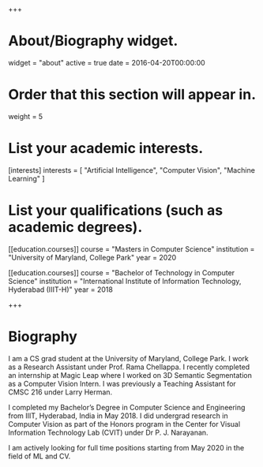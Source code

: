 +++
# About/Biography widget.
widget = "about"
active = true
date = 2016-04-20T00:00:00

# Order that this section will appear in.
weight = 5

# List your academic interests.
[interests]
  interests = [
    "Artificial Intelligence",
    "Computer Vision",
    "Machine Learning"
  ]

# List your qualifications (such as academic degrees).
[[education.courses]]
  course = "Masters in Computer Science"
  institution = "University of Maryland, College Park"
  year = 2020

[[education.courses]]
  course = "Bachelor of Technology in Computer Science"
  institution = "International Institute of Information Technology, Hyderabad (IIIT-H)"
  year = 2018
 
+++

# Biography


I am a CS grad student at the University of Maryland, College Park. I work as a Research Assistant under Prof. Rama Chellappa. I recently completed an internship at Magic Leap where I worked on 3D Semantic Segmentation as a Computer Vision Intern. I was previously a Teaching Assistant for CMSC 216 under Larry Herman.

I completed my Bachelor’s Degree in Computer Science and Engineering from IIIT, Hyderabad, India in May 2018. 
I did undergrad research in Computer Vision as part of the Honors program in the Center for Visual Information Technology Lab (CVIT) under Dr P. J. Narayanan. 

I am actively looking for full time positions starting from May 2020 in the field of ML and CV.
